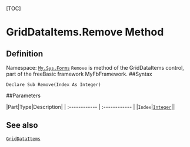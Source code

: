 [TOC]
# GridDataItems.Remove Method

## Definition
Namespace: [`My.Sys.Forms`](My.Sys.Forms.md)
`Remove` is method of the GridDataItems control, part of the freeBasic framework MyFbFramework.
##Syntax
```freeBasic
Declare Sub Remove(Index As Integer)
```

##Parameters

|Part|Type|Description|
| :------------ | :------------ |
|`Index`|[`Integer`]("https://www.freebasic.net/wiki/KeyPgInteger")||
## See also
[`GridDataItems`](GridDataItems.md)
